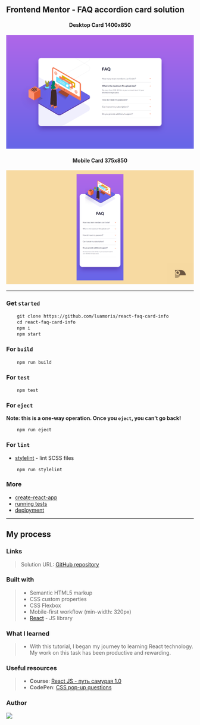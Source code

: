 ## Frontend Mentor - FAQ accordion card solution

<h4 align="center">Desktop Card 1400x850</h4>
<p align="center">
	<img src="https://raw.githubusercontent.com/luamoris/react-faq-card-info/master/design/desktop.png" alt="Desktop Screenshot."/>
</p>

<h4 align="center">Mobile Card 375x850</h4>
<p align="center">
	<img src="https://raw.githubusercontent.com/luamoris/react-faq-card-info/master/design/mobile2.png" alt="Mobile Screenshot."/>
</p>

---


### Get `started`

```console
	git clone https://github.com/luamoris/react-faq-card-info
	cd react-faq-card-info
	npm i
	npm start
```

### For `build`

```console
	npm run build
```

### For `test`

```console
	npm test
```

### For `eject`

**Note: this is a one-way operation. Once you `eject`, you can’t go back!**

```console
	npm run eject
```

### For `lint`

- [stylelint][stylelint] - lint SCSS files

```console
	npm run stylelint
```

### More

+ [create-react-app][create-react-app]
+ [running tests][running tests]
+ [deployment][deployment]


---


## My process

### Links

> Solution URL: [GitHub repository][solution-repository]
<!-- - Live Site URL: [URL]() -->

### Built with

> - Semantic HTML5 markup
> - CSS custom properties
> - CSS Flexbox
> - Mobile-first workflow (min-width: 320px)
> - [React][react] - JS library

### What I learned

>  + With this tutorial, I began my journey to learning React technology.
> My work on this task has been productive and rewarding.

### Useful resources

> + __Course__: [React JS - путь самурая 1.0][course-1]
> + __CodePen__: [CSS pop-up questions][codepen-1]

### Author

<p align="left">
	<a href="https://github.com/luamoris">
		<img width="50" src="https://avatars.githubusercontent.com/u/70754306?s=460&u=922c28870849f7c9528034f0512e69fb77339c84&v=4 alt="Iosif Luamoris"/>
	</a>
</p>



[stylelint]: https://stylelint.io/
[react]: https://reactjs.org/

[create-react-app]: https://github.com/facebook/create-react-app
[running tests]: https://facebook.github.io/create-react-app/docs/running-tests
[deployment]: https://facebook.github.io/create-react-app/docs/deployment

[solution-repository]: https://github.com/luamoris/react-faq-card-info

[course-1]: https://www.youtube.com/playlist?list=PLcvhF2Wqh7DNVy1OCUpG3i5lyxyBWhGZ8
[codepen-1]: https://codepen.io/luamoris/pen/Yzpbbdg